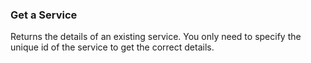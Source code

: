 ### Get a Service

Returns the details of an existing service. You only need to specify the unique
id of the service to get the correct details.
